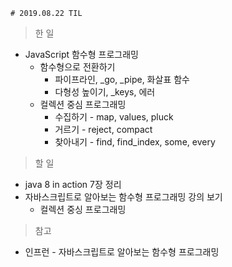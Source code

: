     # 2019.08.22 TIL
> 한 일
- JavaScript 함수형 프로그래밍
    - 함수형으로 전환하기
        - 파이프라인, _go, _pipe, 화살표 함수
        - 다형성 높이기, _keys, 에러
    - 컬렉션 중심 프로그래밍
        - 수집하기 - map, values, pluck
        - 거르기 - reject, compact
        - 찾아내기 - find, find_index, some, every

> 할 일
- java 8 in action 7장 정리
- 자바스크립트로 알아보는 함수형 프로그래밍 강의 보기
    - 컬렉션 중싱 프로그래밍
  
> 참고 
- 인프런 - 자바스크립트로 알아보는 함수형 프로그래밍
